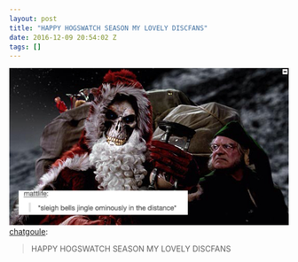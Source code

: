 ```yaml
---
layout: post
title: "HAPPY HOGSWATCH SEASON MY LOVELY DISCFANS"
date: 2016-12-09 20:54:02 Z
tags: []
---
```

![](/media/2016/12/154258384309.jpg)
[chatgoule](http://chatgoule.tumblr.com/post/105559624603/happy-hogswatch-season-my-lovely-discfans):

> HAPPY HOGSWATCH SEASON MY LOVELY DISCFANS
